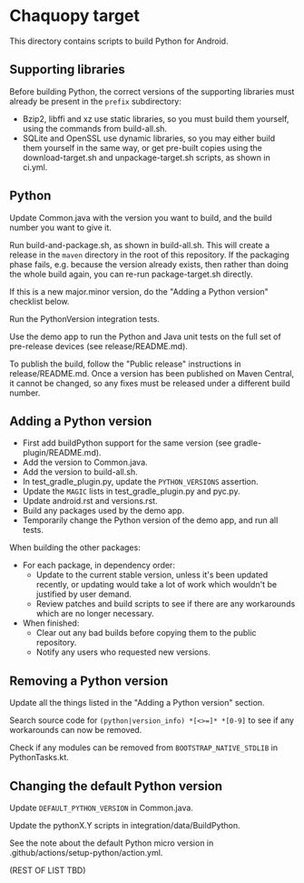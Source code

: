 # Chaquopy target

This directory contains scripts to build Python for Android.


## Supporting libraries

Before building Python, the correct versions of the supporting libraries must already be
present in the `prefix` subdirectory:

* Bzip2, libffi and xz use static libraries, so you must build them yourself, using the
  commands from build-all.sh.
* SQLite and OpenSSL use dynamic libraries, so you may either build them yourself in the
  same way, or get pre-built copies using the download-target.sh and unpackage-target.sh
  scripts, as shown in ci.yml.


## Python

Update Common.java with the version you want to build, and the build number you want to
give it.

Run build-and-package.sh, as shown in build-all.sh. This will create a release in the
`maven` directory in the root of this repository. If the packaging phase fails, e.g.
because the version already exists, then rather than doing the whole build again, you
can re-run package-target.sh directly.

If this is a new major.minor version, do the "Adding a Python version" checklist below.

Run the PythonVersion integration tests.

Use the demo app to run the Python and Java unit tests on the full set of pre-release
devices (see release/README.md).

To publish the build, follow the "Public release" instructions in release/README.md.
Once a version has been published on Maven Central, it cannot be changed, so any fixes
must be released under a different build number.


## Adding a Python version

* First add buildPython support for the same version (see gradle-plugin/README.md).
* Add the version to Common.java.
* Add the version to build-all.sh.
* In test_gradle_plugin.py, update the `PYTHON_VERSIONS` assertion.
* Update the `MAGIC` lists in test_gradle_plugin.py and pyc.py.
* Update android.rst and versions.rst.
* Build any packages used by the demo app.
* Temporarily change the Python version of the demo app, and run all tests.

When building the other packages:

* For each package, in dependency order:
  * Update to the current stable version, unless it's been updated recently, or updating
    would take a lot of work which wouldn't be justified by user demand.
  * Review patches and build scripts to see if there are any workarounds which are no
    longer necessary.
* When finished:
  * Clear out any bad builds before copying them to the public repository.
  * Notify any users who requested new versions.


## Removing a Python version

Update all the things listed in the "Adding a Python version" section.

Search source code for `(python|version_info) *[<>=]* *[0-9]` to see if any workarounds
can now be removed.

Check if any modules can be removed from `BOOTSTRAP_NATIVE_STDLIB` in PythonTasks.kt.


## Changing the default Python version

Update `DEFAULT_PYTHON_VERSION` in Common.java.

Update the pythonX.Y scripts in integration/data/BuildPython.

See the note about the default Python micro version in
.github/actions/setup-python/action.yml.

(REST OF LIST TBD)
